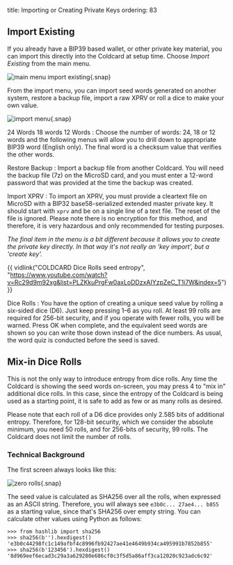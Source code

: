 title: Importing or Creating Private Keys
ordering: 83

## Import Existing

If you already have a BIP39 based wallet, or other private key
material, you can import this directly into the Coldcard at setup time.
Choose _Import Existing_ from the main menu.

![main menu import existing](img/snap-main-import.png){.snap}

From the import menu, you can import seed words generated on another system,
restore a backup file, import a raw XPRV or roll a dice to make your own value.

![import menu](img/import-menu.gif){.snap}

24 Words
18 words
12 Words
: Choose the number of words: 24, 18 or 12 words and the
  following menus will allow you to drill down to appropriate BIP39
  word (English only). The final word is a checksum value that verifies
  the other words.

Restore Backup
: Import a backup file from another Coldcard.
  You will need the backup file (7z) on the MicroSD card, and you must
  enter a 12-word password that was provided at the time the backup
  was created.

Import XPRV
: To import an XPRV, you must provide a cleartext file on MicroSD
  with a BIP32 base58-serialized extended master private key. It
  should start with `xprv` and be on a single line of a text file.
  The reset of the file is ignored. Please note there is no
  encryption for this method, and therefore, it is very hazardous
  and only recommended for testing purposes.

<span id="dice-rolls">_The final item in the menu is a bit different because it allows
you to create the private key directly. In that way it's not really
an 'key import', but a 'create key'._</span>

{{ vidlink("COLDCARD Dice Rolls seed entropy", "https://www.youtube.com/watch?v=Rc29d9m92xg&list=PLZKkuPrgFw0axLoDDzxAIYzpZeC_T1i7W&index=5") }}

Dice Rolls
: You have the option of creating a unique seed value by rolling a
  six-sided dice (D6). Just keep pressing 1&ndash;6 as you roll. At least
  99 rolls are required for 256-bit security, and if you operate with
  fewer rolls, you will be warned. Press OK when complete, and the
  equivalent seed words are shown so you can write those down instead
  of the dice numbers. As usual, the word quiz is conducted before the
  seed is saved.

## Mix-in Dice Rolls

This is not the only way to introduce entropy from dice rolls. Any
time the Coldcard is showing the seed words on-screen, you may press
4 to "mix in" additional dice rolls. In this case, since the entropy
of the Coldcard is being used as a starting point, it is safe to
add as few or as many rolls as desired.

Please note that each roll of a D6 dice provides only 2.585 bits
of additional entropy. Therefore, for 128-bit security, which we
consider the absolute minimum, you need 50 rolls, and for 256-bits
of security, 99 rolls. The Coldcard does not limit the number of rolls.

### Technical Background

The first screen always looks like this:

![zero rolls](img/snap-zero-roll.png){.snap}

The seed value is calculated as SHA256 over all the rolls, when
expressed as an ASCII string. Therefore, you will always see
`e3b0c... 27ae4... b855` as a starting value, since that's
SHA256 over empty string. You can calculate other values using
Python as follows:

```textfile
>>> from hashlib import sha256
>>> sha256(b'').hexdigest()
'e3b0c44298fc1c149afbf4c8996fb92427ae41e4649b934ca495991b7852b855'
>>> sha256(b'123456').hexdigest()
'8d969eef6ecad3c29a3a629280e686cf0c3f5d5a86aff3ca12020c923adc6c92'
```
